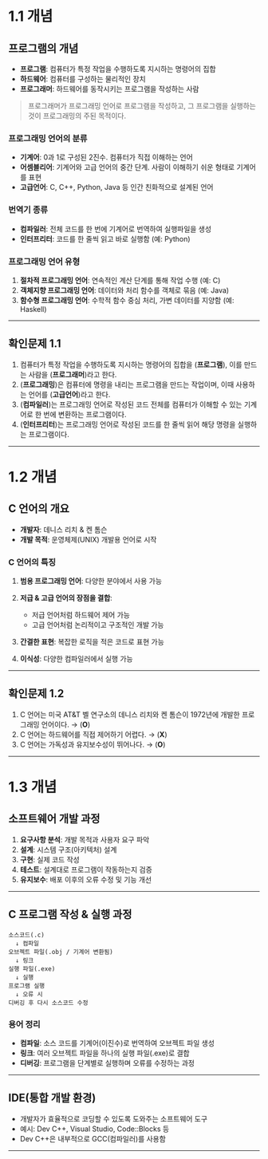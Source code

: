 # 1.1 개념

## 프로그램의 개념

* **프로그램**: 컴퓨터가 특정 작업을 수행하도록 지시하는 명령어의 집합
* **하드웨어**: 컴퓨터를 구성하는 물리적인 장치
* **프로그래머**: 하드웨어를 동작시키는 프로그램을 작성하는 사람

> 프로그래머가 프로그래밍 언어로 프로그램을 작성하고, 그 프로그램을 실행하는 것이 프로그래밍의 주된 목적이다.

### 프로그래밍 언어의 분류

* **기계어**: 0과 1로 구성된 2진수. 컴퓨터가 직접 이해하는 언어
* **어셈블리어**: 기계어와 고급 언어의 중간 단계. 사람이 이해하기 쉬운 형태로 기계어를 표현
* **고급언어**: C, C++, Python, Java 등 인간 친화적으로 설계된 언어

### 번역기 종류

* **컴파일러**: 전체 코드를 한 번에 기계어로 번역하여 실행파일을 생성
* **인터프리터**: 코드를 한 줄씩 읽고 바로 실행함 (예: Python)

### 프로그래밍 언어 유형

1. **절차적 프로그래밍 언어**: 연속적인 계산 단계를 통해 작업 수행 (예: C)
2. **객체지향 프로그래밍 언어**: 데이터와 처리 함수를 객체로 묶음 (예: Java)
3. **함수형 프로그래밍 언어**: 수학적 함수 중심 처리, 가변 데이터를 지양함 (예: Haskell)

---

## 확인문제 1.1

1. 컴퓨터가 특정 작업을 수행하도록 지시하는 명령어의 집합을 (**프로그램**), 이를 만드는 사람을 (**프로그래머**)라고 한다.
2. (**프로그래밍**)은 컴퓨터에 명령을 내리는 프로그램을 만드는 작업이며, 이때 사용하는 언어를 (**고급언어**)라고 한다.
3. (**컴파일러**)는 프로그래밍 언어로 작성된 코드 전체를 컴퓨터가 이해할 수 있는 기계어로 한 번에 변환하는 프로그램이다.
4. (**인터프리터**)는 프로그래밍 언어로 작성된 코드를 한 줄씩 읽어 해당 명령을 실행하는 프로그램이다.

---

# 1.2 개념

## C 언어의 개요

* **개발자**: 데니스 리치 & 켄 톰슨
* **개발 목적**: 운영체제(UNIX) 개발용 언어로 시작

### C 언어의 특징

1. **범용 프로그래밍 언어**: 다양한 분야에서 사용 가능
2. **저급 & 고급 언어의 장점을 결합**:

   * 저급 언어처럼 하드웨어 제어 가능
   * 고급 언어처럼 논리적이고 구조적인 개발 가능
3. **간결한 표현**: 복잡한 로직을 적은 코드로 표현 가능
4. **이식성**: 다양한 컴파일러에서 실행 가능

---

## 확인문제 1.2

1. C 언어는 미국 AT\&T 벨 연구소의 데니스 리치와 켄 톰슨이 1972년에 개발한 프로그래밍 언어이다. → (**O**)
2. C 언어는 하드웨어를 직접 제어하기 어렵다. → (**X**)
3. C 언어는 가독성과 유지보수성이 뛰어나다. → (**O**)

---

# 1.3 개념

## 소프트웨어 개발 과정

1. **요구사항 분석**: 개발 목적과 사용자 요구 파악
2. **설계**: 시스템 구조(아키텍처) 설계
3. **구현**: 실제 코드 작성
4. **테스트**: 설계대로 프로그램이 작동하는지 검증
5. **유지보수**: 배포 이후의 오류 수정 및 기능 개선

---

## C 프로그램 작성 & 실행 과정

```text
소스코드(.c)
  ↓ 컴파일
오브젝트 파일(.obj / 기계어 변환됨)
  ↓ 링크
실행 파일(.exe)
  ↓ 실행
프로그램 실행
  ↓ 오류 시
디버깅 후 다시 소스코드 수정
```

### 용어 정리

* **컴파일**: 소스 코드를 기계어(이진수)로 번역하여 오브젝트 파일 생성
* **링크**: 여러 오브젝트 파일을 하나의 실행 파일(.exe)로 결합
* **디버깅**: 프로그램을 단계별로 실행하며 오류를 수정하는 과정

---

## IDE(통합 개발 환경)

* 개발자가 효율적으로 코딩할 수 있도록 도와주는 소프트웨어 도구
* 예시: Dev C++, Visual Studio, Code::Blocks 등
* Dev C++은 내부적으로 GCC(컴파일러)를 사용함

---
